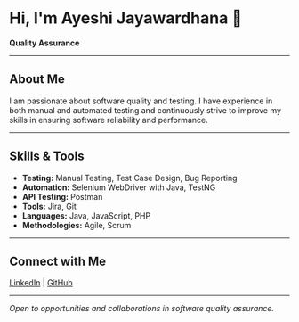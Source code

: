 # Hi, I'm Ayeshi Jayawardhana 👋

**Quality Assurance**

---

## About Me

I am passionate about software quality and testing. I have experience in both manual and automated testing and continuously strive to improve my skills in ensuring software reliability and performance.

---

## Skills & Tools

- **Testing:** Manual Testing, Test Case Design, Bug Reporting  
- **Automation:** Selenium WebDriver with Java, TestNG  
- **API Testing:** Postman  
- **Tools:** Jira, Git  
- **Languages:** Java, JavaScript, PHP
- **Methodologies:** Agile, Scrum  

---

## Connect with Me

[LinkedIn](www.linkedin.com/in/ayeshi-jayawardhana) | [GitHub](https://github.com/AyeshiJ)

---

*Open to opportunities and collaborations in software quality assurance.*
